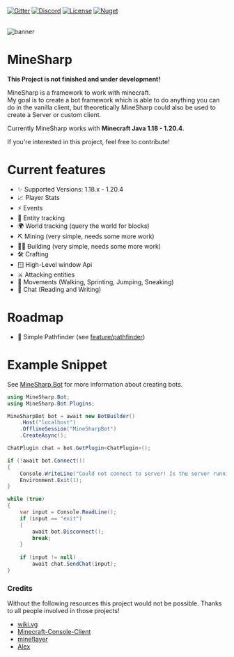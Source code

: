 [![Gitter](https://img.shields.io/gitter/room/MineSharp-net/community?style=for-the-badge)](https://gitter.im/MineSharp-net/community?utm_source=badge&utm_medium=badge&utm_campaign=pr-badge)
[![Discord](https://img.shields.io/badge/Discord-Join-green?style=for-the-badge)](https://discord.gg/Pt6JT5nXMr)
[![License](https://img.shields.io/github/license/psu-de/MineSharp?style=for-the-badge)](https://github.com/psu-de/MineSharp/blob/main/LICENSE)
[![Nuget](https://img.shields.io/nuget/v/MineSharp.Bot?style=for-the-badge)](https://www.nuget.org/packages/MineSharp.Bot)

\
![banner](banner.png)

# MineSharp
**This Project is not finished and under development!**

MineSharp is a framework to work with minecraft. \
My goal is to create a bot framework which is able to do anything you can do in the vanilla client,
but theoretically MineSharp could also be used to create a Server or custom client.

Currently MineSharp works with **Minecraft Java 1.18 - 1.20.4**.

If you're interested in this project, feel free to contribute!

# Current features
- ✨ Supported Versions: 1.18.x - 1.20.4
- 📈 Player Stats
- ⚡ Events
- 🐖 Entity tracking
- 🌍 World tracking (query the world for blocks)
- ⛏️ Mining (very simple, needs some more work)
- 👷‍♂️ Building (very simple, needs some more work)
- 🛠️ Crafting
- 🪟 High-Level window Api
- ⚔️ Attacking entities
- 🏃 Movements (Walking, Sprinting, Jumping, Sneaking)
- 📝 Chat (Reading and Writing)

# Roadmap
- 🔎 Simple Pathfinder (see [feature/pathfinder](https://github.com/psu-de/MineSharp/pull/32))

# Example Snippet
See [MineSharp.Bot](../MineSharp.Bot/README.md) for more information about creating bots.
```csharp
using MineSharp.Bot;
using MineSharp.Bot.Plugins;

MineSharpBot bot = await new BotBuilder()
    .Host("localhost")
    .OfflineSession("MineSharpBot")
    .CreateAsync();

ChatPlugin chat = bot.GetPlugin<ChatPlugin>();

if (!await bot.Connect()) 
{
    Console.WriteLine("Could not connect to server! Is the server running?");
    Environment.Exit(1);
}

while (true)
{
    var input = Console.ReadLine();
    if (input == "exit") 
    {
        await bot.Disconnect();
        break;
    }
    
    if (input != null)
        await chat.SendChat(input);
}
```

### Credits
Without the following resources this project would not be possible. Thanks to all people involved in those projects!

- [wiki.vg](https://wiki.vg)
- [Minecraft-Console-Client](https://github.com/MCCTeam/Minecraft-Console-Client)
- [mineflayer](https://github.com/PrismarineJS/mineflayer)
- [Alex](https://github.com/ConcreteMC/Alex)
